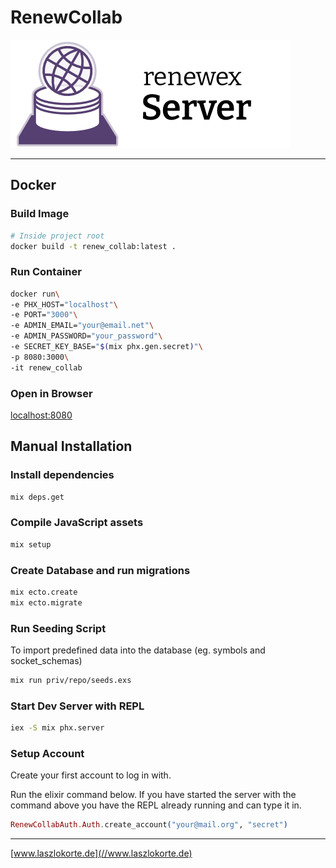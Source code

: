 # RenewCollab

![Logo](./guides/images/logo.png)

---

## Docker

### Build Image

```sh
# Inside project root
docker build -t renew_collab:latest .
```

### Run Container

```sh 
docker run\
-e PHX_HOST="localhost"\
-e PORT="3000"\
-e ADMIN_EMAIL="your@email.net"\
-e ADMIN_PASSWORD="your_password"\
-e SECRET_KEY_BASE="$(mix phx.gen.secret)"\
-p 8080:3000\
-it renew_collab
```

### Open in Browser

[localhost:8080](http://localhost:8080)

## Manual Installation

### Install dependencies

```sh
mix deps.get
``` 

### Compile JavaScript assets

```sh
mix setup
```

### Create Database and run migrations

```sh
mix ecto.create
mix ecto.migrate
```

### Run Seeding Script

To import predefined data into the database (eg. symbols and socket_schemas)

```sh
mix run priv/repo/seeds.exs
```

### Start Dev Server with REPL

```sh
iex -S mix phx.server
```

### Setup Account

Create your first account to log in with.

Run the elixir command below. If you have started the server with the command above you have the REPL already running and can type it in.

```ex
RenewCollabAuth.Auth.create_account("your@mail.org", "secret")
```


---

[www.laszlokorte.de](//www.laszlokorte.de)